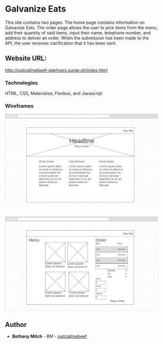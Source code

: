# Galvanize Eats

This site contains two pages. The home page contains information on Galvanize Eats. The order page allows the user to pick items from the menu, add their quantity of said items, input their name, telephone number, and address to deliver an order. When the submission has been made to the API, the user receives clarification that it has been sent.

## Website URL: 

http://justcallmebeef-gdelivers.surge.sh/index.html

### Technologies 

HTML, CSS, Materialize, Flexbox, and Javascript 

### Wireframes

![Index Wireframe](assets/index-wireframe.png)

### 

![Order Wireframe](assets/order-wireframe.png)

## Author

* **Bethany Mitch** - *BM* - [justcallmebeef](https://github.com/justcallmebeef)